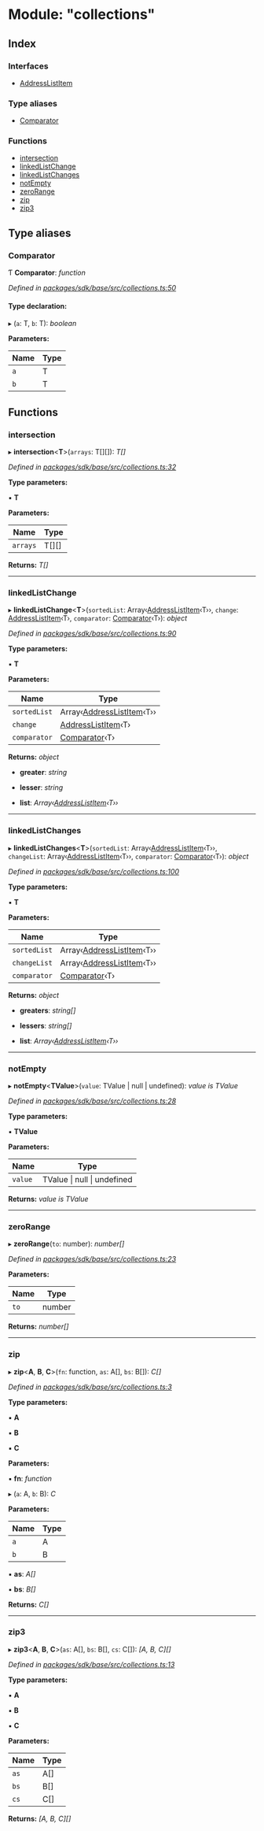 # Module: "collections"

## Index

### Interfaces

* [AddressListItem](../interfaces/_collections_.addresslistitem.md)

### Type aliases

* [Comparator](_collections_.md#comparator)

### Functions

* [intersection](_collections_.md#intersection)
* [linkedListChange](_collections_.md#linkedlistchange)
* [linkedListChanges](_collections_.md#linkedlistchanges)
* [notEmpty](_collections_.md#notempty)
* [zeroRange](_collections_.md#zerorange)
* [zip](_collections_.md#zip)
* [zip3](_collections_.md#zip3)

## Type aliases

###  Comparator

Ƭ **Comparator**: *function*

*Defined in [packages/sdk/base/src/collections.ts:50](https://github.com/medhak1/celo-monorepo/blob/master/packages/sdk/base/src/collections.ts#L50)*

#### Type declaration:

▸ (`a`: T, `b`: T): *boolean*

**Parameters:**

Name | Type |
------ | ------ |
`a` | T |
`b` | T |

## Functions

###  intersection

▸ **intersection**<**T**>(`arrays`: T[][]): *T[]*

*Defined in [packages/sdk/base/src/collections.ts:32](https://github.com/medhak1/celo-monorepo/blob/master/packages/sdk/base/src/collections.ts#L32)*

**Type parameters:**

▪ **T**

**Parameters:**

Name | Type |
------ | ------ |
`arrays` | T[][] |

**Returns:** *T[]*

___

###  linkedListChange

▸ **linkedListChange**<**T**>(`sortedList`: Array‹[AddressListItem](../interfaces/_collections_.addresslistitem.md)‹T››, `change`: [AddressListItem](../interfaces/_collections_.addresslistitem.md)‹T›, `comparator`: [Comparator](_collections_.md#comparator)‹T›): *object*

*Defined in [packages/sdk/base/src/collections.ts:90](https://github.com/medhak1/celo-monorepo/blob/master/packages/sdk/base/src/collections.ts#L90)*

**Type parameters:**

▪ **T**

**Parameters:**

Name | Type |
------ | ------ |
`sortedList` | Array‹[AddressListItem](../interfaces/_collections_.addresslistitem.md)‹T›› |
`change` | [AddressListItem](../interfaces/_collections_.addresslistitem.md)‹T› |
`comparator` | [Comparator](_collections_.md#comparator)‹T› |

**Returns:** *object*

* **greater**: *string*

* **lesser**: *string*

* **list**: *Array‹[AddressListItem](../interfaces/_collections_.addresslistitem.md)‹T››*

___

###  linkedListChanges

▸ **linkedListChanges**<**T**>(`sortedList`: Array‹[AddressListItem](../interfaces/_collections_.addresslistitem.md)‹T››, `changeList`: Array‹[AddressListItem](../interfaces/_collections_.addresslistitem.md)‹T››, `comparator`: [Comparator](_collections_.md#comparator)‹T›): *object*

*Defined in [packages/sdk/base/src/collections.ts:100](https://github.com/medhak1/celo-monorepo/blob/master/packages/sdk/base/src/collections.ts#L100)*

**Type parameters:**

▪ **T**

**Parameters:**

Name | Type |
------ | ------ |
`sortedList` | Array‹[AddressListItem](../interfaces/_collections_.addresslistitem.md)‹T›› |
`changeList` | Array‹[AddressListItem](../interfaces/_collections_.addresslistitem.md)‹T›› |
`comparator` | [Comparator](_collections_.md#comparator)‹T› |

**Returns:** *object*

* **greaters**: *string[]*

* **lessers**: *string[]*

* **list**: *Array‹[AddressListItem](../interfaces/_collections_.addresslistitem.md)‹T››*

___

###  notEmpty

▸ **notEmpty**<**TValue**>(`value`: TValue | null | undefined): *value is TValue*

*Defined in [packages/sdk/base/src/collections.ts:28](https://github.com/medhak1/celo-monorepo/blob/master/packages/sdk/base/src/collections.ts#L28)*

**Type parameters:**

▪ **TValue**

**Parameters:**

Name | Type |
------ | ------ |
`value` | TValue &#124; null &#124; undefined |

**Returns:** *value is TValue*

___

###  zeroRange

▸ **zeroRange**(`to`: number): *number[]*

*Defined in [packages/sdk/base/src/collections.ts:23](https://github.com/medhak1/celo-monorepo/blob/master/packages/sdk/base/src/collections.ts#L23)*

**Parameters:**

Name | Type |
------ | ------ |
`to` | number |

**Returns:** *number[]*

___

###  zip

▸ **zip**<**A**, **B**, **C**>(`fn`: function, `as`: A[], `bs`: B[]): *C[]*

*Defined in [packages/sdk/base/src/collections.ts:3](https://github.com/medhak1/celo-monorepo/blob/master/packages/sdk/base/src/collections.ts#L3)*

**Type parameters:**

▪ **A**

▪ **B**

▪ **C**

**Parameters:**

▪ **fn**: *function*

▸ (`a`: A, `b`: B): *C*

**Parameters:**

Name | Type |
------ | ------ |
`a` | A |
`b` | B |

▪ **as**: *A[]*

▪ **bs**: *B[]*

**Returns:** *C[]*

___

###  zip3

▸ **zip3**<**A**, **B**, **C**>(`as`: A[], `bs`: B[], `cs`: C[]): *[A, B, C][]*

*Defined in [packages/sdk/base/src/collections.ts:13](https://github.com/medhak1/celo-monorepo/blob/master/packages/sdk/base/src/collections.ts#L13)*

**Type parameters:**

▪ **A**

▪ **B**

▪ **C**

**Parameters:**

Name | Type |
------ | ------ |
`as` | A[] |
`bs` | B[] |
`cs` | C[] |

**Returns:** *[A, B, C][]*
